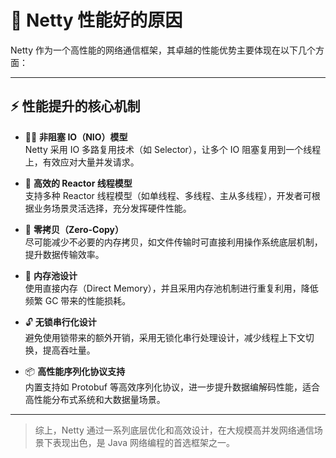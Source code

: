 # 🚀 Netty 性能好的原因

Netty 作为一个高性能的网络通信框架，其卓越的性能优势主要体现在以下几个方面：

---

## ⚡ 性能提升的核心机制

- 🧑‍💻 **非阻塞 IO（NIO）模型**  
  Netty 采用 IO 多路复用技术（如 Selector），让多个 IO 阻塞复用到一个线程上，有效应对大量并发请求。

- 🔁 **高效的 Reactor 线程模型**  
  支持多种 Reactor 线程模型（如单线程、多线程、主从多线程），开发者可根据业务场景灵活选择，充分发挥硬件性能。

- 🚚 **零拷贝（Zero-Copy）**  
  尽可能减少不必要的内存拷贝，如文件传输时可直接利用操作系统底层机制，提升数据传输效率。

- 🧩 **内存池设计**  
  使用直接内存（Direct Memory），并且采用内存池机制进行重复利用，降低频繁 GC 带来的性能损耗。

- 🔓 **无锁串行化设计**  
  避免使用锁带来的额外开销，采用无锁化串行处理设计，减少线程上下文切换，提高吞吐量。

- 📦 **高性能序列化协议支持**  
  内置支持如 Protobuf 等高效序列化协议，进一步提升数据编解码性能，适合高性能分布式系统和大数据量场景。

---

> 综上，Netty 通过一系列底层优化和高效设计，在大规模高并发网络通信场景下表现出色，是 Java 网络编程的首选框架之一。